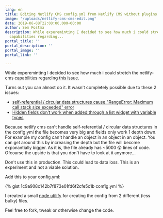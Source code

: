 ```yaml
---
lang: en
title: Editing Netlify CMS config.yml from Netlify CMS without plugins
image: "/uploads/netlify-cms-cms-edit.png"
date: 2019-06-08T22:00:00.000+00:00
author: Sem Postma
description: While expereminting I decided to see how much i could stretch the netlify-cms
  capabilities regarding...
portal_title: ''
portal_description: ''
portal_image: ''
portal_link: ''

---
```

While expereminting I decided to see how much i could stretch the netlify-cms capabilities regarding [this issue](https://github.com/netlify/netlify-cms/issues/341).

Turns out you can almost do it. It wasn't completely possible due to these 2 issues:

* [self-referential / circular data structures cause "RangeError: Maximum call stack size exceeded" error](https://github.com/netlify/netlify-cms/issues/2360)
* [Hidden fields don't work when added through a list widget with variable types](https://github.com/netlify/netlify-cms/issues/2363)

Because netlify cms can't handle self-referential / circular data structures in the config.yml the file becomes very big and fields only work 1 depth down. For example my config can't handle an object in an object in an object. You can get around this by increasing the depth but the file will become exponantially bigger. As it is, the file already has \~5000 😵 lines of code. Ofcourse the upside is that you don't have to look at it anymore...

Don't use this in production. This could lead to data loss. This is an experiment and not a viable solution.

Add this to your config.yml:

<div class="gist-maxheight"> 
{% gist 1c9a908c142b7f873e01fd6f2cfe5c1b config.yml %}
</div>

I created a small [node utilify](https://github.com/LesterGallagher/netlify-cms-config-generator) for creating the config from 2 different (less bulky) files.

Feel free to fork, tweak or otherwise change the code.